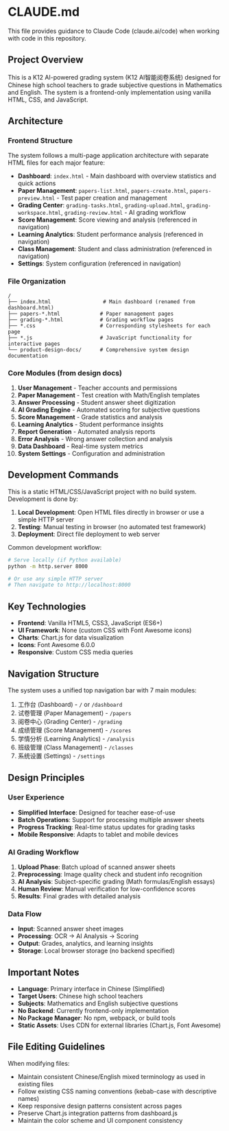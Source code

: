 # CLAUDE.md

This file provides guidance to Claude Code (claude.ai/code) when working with code in this repository.

## Project Overview

This is a K12 AI-powered grading system (K12 AI智能阅卷系统) designed for Chinese high school teachers to grade subjective questions in Mathematics and English. The system is a frontend-only implementation using vanilla HTML, CSS, and JavaScript.

## Architecture

### Frontend Structure
The system follows a multi-page application architecture with separate HTML files for each major feature:

- **Dashboard**: `index.html` - Main dashboard with overview statistics and quick actions
- **Paper Management**: `papers-list.html`, `papers-create.html`, `papers-preview.html` - Test paper creation and management
- **Grading Center**: `grading-tasks.html`, `grading-upload.html`, `grading-workspace.html`, `grading-review.html` - AI grading workflow
- **Score Management**: Score viewing and analysis (referenced in navigation)
- **Learning Analytics**: Student performance analysis (referenced in navigation)
- **Class Management**: Student and class administration (referenced in navigation)
- **Settings**: System configuration (referenced in navigation)

### File Organization
```
/
├── index.html                 # Main dashboard (renamed from dashboard.html)
├── papers-*.html             # Paper management pages
├── grading-*.html            # Grading workflow pages
├── *.css                     # Corresponding stylesheets for each page
├── *.js                      # JavaScript functionality for interactive pages
└── product-design-docs/      # Comprehensive system design documentation
```

### Core Modules (from design docs)
1. **User Management** - Teacher accounts and permissions
2. **Paper Management** - Test creation with Math/English templates
3. **Answer Processing** - Student answer sheet digitization
4. **AI Grading Engine** - Automated scoring for subjective questions
5. **Score Management** - Grade statistics and analysis
6. **Learning Analytics** - Student performance insights
7. **Report Generation** - Automated analysis reports
8. **Error Analysis** - Wrong answer collection and analysis
9. **Data Dashboard** - Real-time system metrics
10. **System Settings** - Configuration and administration

## Development Commands

This is a static HTML/CSS/JavaScript project with no build system. Development is done by:

1. **Local Development**: Open HTML files directly in browser or use a simple HTTP server
2. **Testing**: Manual testing in browser (no automated test framework)
3. **Deployment**: Direct file deployment to web server

Common development workflow:
```bash
# Serve locally (if Python available)
python -m http.server 8000

# Or use any simple HTTP server
# Then navigate to http://localhost:8000
```

## Key Technologies

- **Frontend**: Vanilla HTML5, CSS3, JavaScript (ES6+)
- **UI Framework**: None (custom CSS with Font Awesome icons)
- **Charts**: Chart.js for data visualization
- **Icons**: Font Awesome 6.0.0
- **Responsive**: Custom CSS media queries

## Navigation Structure

The system uses a unified top navigation bar with 7 main modules:
1. 工作台 (Dashboard) - `/` or `/dashboard`
2. 试卷管理 (Paper Management) - `/papers`
3. 阅卷中心 (Grading Center) - `/grading`
4. 成绩管理 (Score Management) - `/scores`
5. 学情分析 (Learning Analytics) - `/analysis`
6. 班级管理 (Class Management) - `/classes`
7. 系统设置 (Settings) - `/settings`

## Design Principles

### User Experience
- **Simplified Interface**: Designed for teacher ease-of-use
- **Batch Operations**: Support for processing multiple answer sheets
- **Progress Tracking**: Real-time status updates for grading tasks
- **Mobile Responsive**: Adapts to tablet and mobile devices

### AI Grading Workflow
1. **Upload Phase**: Batch upload of scanned answer sheets
2. **Preprocessing**: Image quality check and student info recognition
3. **AI Analysis**: Subject-specific grading (Math formulas/English essays)
4. **Human Review**: Manual verification for low-confidence scores
5. **Results**: Final grades with detailed analysis

### Data Flow
- **Input**: Scanned answer sheet images
- **Processing**: OCR → AI Analysis → Scoring
- **Output**: Grades, analytics, and learning insights
- **Storage**: Local browser storage (no backend specified)

## Important Notes

- **Language**: Primary interface in Chinese (Simplified)
- **Target Users**: Chinese high school teachers
- **Subjects**: Mathematics and English subjective questions
- **No Backend**: Currently frontend-only implementation
- **No Package Manager**: No npm, webpack, or build tools
- **Static Assets**: Uses CDN for external libraries (Chart.js, Font Awesome)

## File Editing Guidelines

When modifying files:
- Maintain consistent Chinese/English mixed terminology as used in existing files
- Follow existing CSS naming conventions (kebab-case with descriptive names)
- Keep responsive design patterns consistent across pages
- Preserve Chart.js integration patterns from dashboard.js
- Maintain the color scheme and UI component consistency